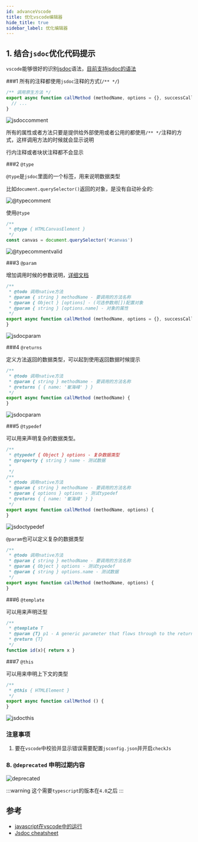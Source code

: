 ```yaml
---
id: advanceVscode
title: 优化vscode编辑器
hide_title: true
sidebar_label: 优化编辑器
---
```


## 1. 结合`jsdoc`优化代码提示

`vscode`能够很好的识别[jsdoc](https://jsdoc.app)语法，[目前支持jsdoc的语法](https://www.typescriptlang.org/docs/handbook/type-checking-javascript-files.html#supported-jsdoc)

###1 所有的注释都使用`jsdoc`注释的方式(`/** */`)

```javascript
/** 调用原生方法 */
export async function callMethod (methodName, options = {}, successCallback, failCallback) {
  // ...
}
```

![jsdoccomment](/img/jsdoccomment.png)

<div class="success">

所有的属性或者方法只要是提供给外部使用或者公用的都使用`/** */`注释的方式，这样调用方法的时候就会显示说明

行内注释或者块状注释都不会显示

</div>

###2 `@type`

`@type`是`jsdoc`里面的一个标签，用来说明数据类型

比如`document.querySelector()`返回的对象，是没有自动补全的:

![@typecomment](/img/typecomment.gif)

使用`@type`

```javascript
/**
 * @type { HTMLCanvasElement }
 */
const canvas = document.querySelector('#canvas')
```

![@typecommentvalid](/img/typecommentvalid.gif)

###3 `@param`

增加调用时候的参数说明，[详细文档](https://jsdoc.app/tags-param.html)

```javascript
/**
 * @todo 调用native方法
 * @param { string } methodName - 要调用的方法名称
 * @param { Object } [options] - (可选参数用[])配置对象
 * @param { string } [options.name] - 对象的属性
 */
export async function callMethod (methodName, options = {}, successCallback, failCallback) {
}
```

![jsdocparam](/img/jsdocparam.png)

###4 `@returns`

定义方法返回的数据类型，可以起到使用返回数据时候提示

```javascript
/**
 * @todo 调用native方法
 * @param { string } methodName - 要调用的方法名称
 * @returns { { name: '崔海峰' } }
 */
export async function callMethod (methodName) {
}
```

![jsdocparam](/img/jsdocreturn.png)

###5 `@typedef`

可以用来声明复杂的数据类型。

```javascript
/**
 * @typedef { Object } options - 复杂数据类型
 * @property { string } name - 测试数据
 *
 */
/**
 * @todo 调用native方法
 * @param { string } methodName - 要调用的方法名称
 * @param { options } options - 测试typedef
 * @returns { { name: '崔海峰' } }
 */
export async function callMethod (methodName, options) {
}
```

![jsdoctypedef](/img/jsdoctypedef.png)

<div class="success">

`@param`也可以定义复杂的数据类型

```javascript
/**
 * @todo 调用native方法
 * @param { string } methodName - 要调用的方法名称
 * @param { Object } options - 测试typedef
 * @param { string } options.name - 测试数据
 */
export async function callMethod (methodName, options) {
}
```

</div>

###6 `@template`

可以用来声明泛型

```javascript
/**
 * @template T
 * @param {T} p1 - A generic parameter that flows through to the return type
 * @return {T}
 */
function id(x){ return x }
```

###7 `@this`

可以用来申明上下文的类型

```javascript
/**
 * @this { HTMLElement }
 */
export async function callMethod () {
}
```

![jsdocthis](/img/jsdocthis.png)

### 注意事项

<div class="warning">

1. 要在`vscode`中校验并显示错误需要配置`jsconfig.json`并开启`checkJs`

</div>

### 8. `@deprecated` 申明过期内容

![deprecated](/img/deprecated.png)

:::warning
这个需要`typescript`的版本在`4.0`之后
:::

## 参考

- [javascript在vscode中的运行](https://code.visualstudio.com/docs/nodejs/working-with-javascript)
- [Jsdoc cheatsheet](https://devhints.io/jsdoc)

